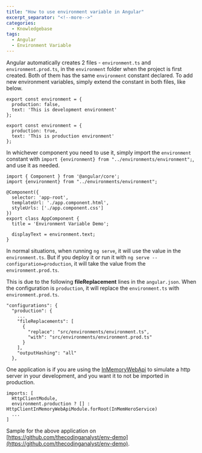 ```yaml
---
title: "How to use environment variable in Angular"
excerpt_separator: "<!--more-->"
categories:
  - Knowledgebase
tags:
  - Angular
  - Environment Variable
---
```


Angular automatically creates 2 files - `environment.ts` and `environment.prod.ts`, in the `environment` folder when the project is first created. Both of them has the same `environment` constant declared. To add new environment variables, simply extend the constant in both files, like below.

```
export const environment = {
  production: false,
  text: 'This is development environment'
};
```

```
export const environment = {
  production: true,
  text: 'This is production environment'
};
```

In whichever component you need to use it, simply import the `environment` constant with `import {environment} from "../environments/environment";`, and use it as needed.

```
import { Component } from '@angular/core';
import {environment} from "../environments/environment";

@Component({
  selector: 'app-root',
  templateUrl: './app.component.html',
  styleUrls: ['./app.component.css']
})
export class AppComponent {
  title = 'Environment Variable Demo';

  displayText = environment.text;
}
```

In normal situations, when running `ng serve`, it will use the value in the `environment.ts`. But if you deploy it or run it with `ng serve --configuration=production`, it will take the value from the `environment.prod.ts`.

This is due to the following **fileReplacement** lines in the `angular.json`. When the configuration is `production`, it will replace the `environment.ts` with `environment.prod.ts`.

```
"configurations": {
  "production": {
    ...
    "fileReplacements": [
      {
        "replace": "src/environments/environment.ts",
        "with": "src/environments/environment.prod.ts"
      }
    ],
    "outputHashing": "all"
  },
```

One application is if you are using the [InMemoryWebApi](https://github.com/angular/in-memory-web-api) to simulate a http server in your development, and you want it to not be imported in production. 

```
imports: [
  HttpClientModule,
  environment.production ? [] : HttpClientInMemoryWebApiModule.forRoot(InMemHeroService)
  ...
]
```

Sample for the above application on [https://github.com/thecodinganalyst/env-demo](https://github.com/thecodinganalyst/env-demo).


